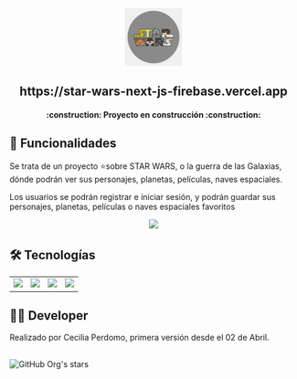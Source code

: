 <p align=center>
    <img 
        src="./public/logo1.jpg"
        width="20%"
    >
</p>

<h2 align="center"> https://star-wars-next-js-firebase.vercel.app </h2>

<h4 align="center">
    :construction: Proyecto en construcción :construction:
</h4>

## 🔎 Funcionalidades
<p> Se trata de un proyecto ⭐sobre STAR WARS, o la guerra de las Galaxias, dónde podrán ver sus personajes, planetas, películas, naves espaciales.</p>
<p>Los usuarios se podrán registrar e iniciar sesión, y podrán guardar sus personajes,  planetas, películas o naves espaciales favoritos</p>

<p align="center">
   <img src="https://img.shields.io/badge/STATUS-EN%20DESAROLLO-green">
</p>

## 🛠️ Tecnologías
<table>
    <tr>
        <td align="center">
            <img src="https://encrypted-tbn0.gstatic.com/images?q=tbn:ANd9GcS3Pjqc8uidAlebb1b57SEWhJ_1C5ZbwIoGS3o3ORRt7g&s" width="60%" />
        </td>
        <td align="center">
            <img src="https://www.dongee.com/tutoriales/content/images/2022/12/image-82.png" width="60%" />
        </td>
          <td align="center">
            <img src="../public/js.jpg" width="60%" />
        </td>
        <td align="center">
            <img src="https://upload.wikimedia.org/wikipedia/commons/thumb/3/37/Firebase_Logo.svg/800px-Firebase_Logo.svg.png" width="60%" />
        </td>
    </tr>
</table>


## 🧑‍💻 Developer
Realizado por <a href="https://www.linkedin.com/in/cecilia-perdomo/" style="text-decoration: none; color: inherit;">Cecilia Perdomo</a>, primera versión desde el 02 de Abril.

##
![GitHub Org's stars](https://img.shields.io/github/stars/camilafernanda?style=social)